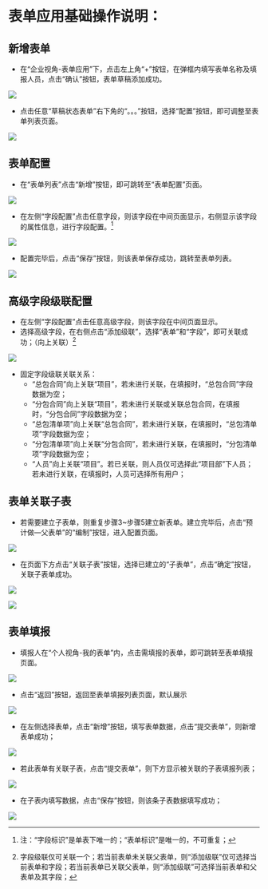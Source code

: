 # 表单应用基础操作说明：

## 新增表单

-   在“企业视角-表单应用”下，点击左上角“+”按钮，在弹框内填写表单名称及填报人员，点击“确认”按钮，表单草稿添加成功。

![](/master/images/新增表单1.png)

-   点击任意“草稿状态表单”右下角的“。。。”按钮，选择“配置”按钮，即可调整至表单列表页面。

![](/master/images/新增表单2.png)

## 表单配置

-   在“表单列表”点击“新增”按钮，即可跳转至“表单配置”页面。

![](/master/images/表单配置1.png)

-   在左侧“字段配置”点击任意字段，则该字段在中间页面显示，右侧显示该字段的属性信息，进行字段配置。[^1]

[^1]: 注：“字段标识”是单表下唯一的；“表单标识”是唯一的，不可重复；

![](/master/images/表单配置2.png)

-   配置完毕后，点击“保存”按钮，则该表单保存成功，跳转至表单列表。

![](/master/images/表单配置3.png)

## 高级字段级联配置

-   在左侧“字段配置”点击任意高级字段，则该字段在中间页面显示。
-   选择高级字段，在右侧点击“添加级联”，选择“表单”和“字段”，即可关联成功；（向上关联）[^2]

[^2]: 字段级联仅可关联一个；若当前表单未关联父表单，则“添加级联”仅可选择当前表单和字段；若当前表单已关联父表单，则“添加级联”可选择当前表单和父表单及其字段；

![](/master/images/高级字段级联配置1.png)

-   固定字段级联关联关系：
    -   “总包合同”向上关联“项目”，若未进行关联，在填报时，“总包合同”字段数据为空；
    -   “分包合同”向上关联“项目”，若未进行关联或关联总包合同，在填报时，“分包合同”字段数据为空；
    -   “总包清单项”向上关联“总包合同”，若未进行关联，在填报时，“总包清单项”字段数据为空；
    -   “分包清单项”向上关联“分包合同”，若未进行关联，在填报时，“分包清单项”字段数据为空；
    -   “人员”向上关联“项目”。若已关联，则人员仅可选择此“项目部”下人员；若未进行关联，在填报时，人员可选择所有用户；

## 表单关联子表

-   若需要建立子表单，则重复步骤3\~步骤5建立新表单。建立完毕后，点击“预计做—父表单”的“编制”按钮，进入配置页面。

![](/master/images/表单关联子表1.png)

-   在页面下方点击“关联子表”按钮，选择已建立的“子表单”，点击“确定”按钮，关联子表单成功。

![](/master/images/表单关联子表2.png)

![](/master/images/表单关联子表3.png)

## 表单填报

-   填报人在“个人视角-我的表单”内，点击需填报的表单，即可跳转至表单填报页面。

![](/master/images/表单填报1.png)

-   点击“返回”按钮，返回至表单填报列表页面，默认展示

![](/master/images/表单填报2.png)

-   在左侧选择表单，点击“新增”按钮，填写表单数据，点击“提交表单”，则新增表单成功；

![](/master/images/表单填报3.png)

-   若此表单有关联子表，点击“提交表单”，则下方显示被关联的子表填报列表；

![](/master/images/表单填报4.png)

-   在子表内填写数据，点击“保存”按钮，则该条子表数据填写成功；

![](/master/images/表单填报5.png)
